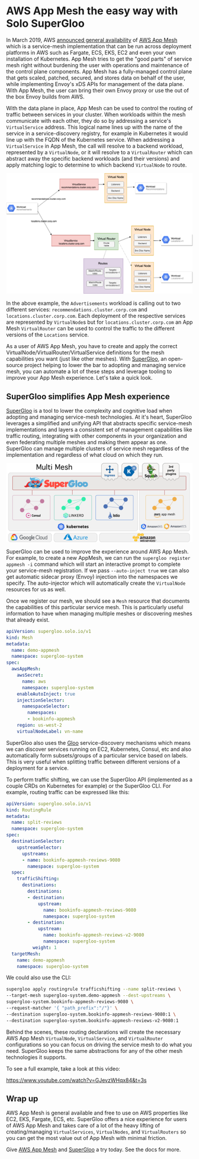# AWS App Mesh the easy way with Solo SuperGloo

In March 2019, AWS [announced general availability](https://aws.amazon.com/about-aws/whats-new/2019/03/aws-app-mesh-is-now-generally-available/) of [AWS App Mesh](https://aws.amazon.com/app-mesh/) which is a service-mesh implementation that can be run across deployment platforms in AWS such as Fargate, ECS, EKS, EC2 and even your own installation of Kubernetes. App Mesh tries to get the "good parts" of service mesh right without burdening the user with operations and maintenance of the control plane components. App Mesh has a fully-managed control plane that gets scaled, patched, secured, and stores data on behalf of the user, while implementing Envoy's xDS APIs for management of the data plane. With App Mesh, the user can bring their own Envoy proxy or use the out of the box Envoy builds from AWS. 


With the data plane in place, App Mesh can be used to control the routing of traffic between services in your cluster. When workloads within the mesh communicate with each other, they do so by addressing a service's `VirtualService` address. This logical name lines up with the name of the service in a service-discovery registry, for example in Kubernetes it would line up with the FQDN of the Kubernetes service. When addressing a `VirtualService` in App Mesh, the call will resolve to a backend workload, represented by a `VirtualNode`, or it will resolve to a `VirtualRouter` which can abstract away the specific backend workloads (and their versions) and apply matching logic to determine to which backend `VirtualNode` to route. 

![Flow of requests in App Mesh](./images/aws-appmesh-virtualservice.png)

In the above example, the `Advertisements` workload is calling out to two different services: `recommendations.cluster.corp.com` and `locations.cluster.corp.com`. Each deployment of the respective services are represented by `VirtualNode`s but for `locations.cluster.corp.com` an App Mesh `VirtualRouter` can be used to control the traffic to the different versions of the `Locations` service. 

As a user of AWS App Mesh, you have to create and apply the correct VirtualNode/VirtualRouter/VirtualService definitions for the mesh capabilities you want (just like other meshes). With [SuperGloo](https://supergloo.solo.io), an open-source project helping to lower the bar to adopting and managing service mesh,  you can automate a lot of these steps and leverage tooling to improve your App Mesh experience. Let's take a quick look.

## SuperGloo simplifies App Mesh experience

[SuperGloo](https://supergloo.solo.io) is a tool to lower the complexity and cognitive load when adopting and managing service-mesh technologies. At it's heart, SuperGloo leverages a simplified and unifying API that abstracts specific service-mesh implementations and layers a consistent set of management capabilities like traffic routing, integrating with other components in your organization and even federating multiple meshes and making them appear as one. SuperGloo can manage multiple clusters of service mesh regardless of the implementation and regardless of what cloud on which they run. 

![](./images/architecture.png)

SuperGloo can be used to improve the experience around AWS App Mesh. For example, to create a new AppMesh, we can run the `supergloo register appmesh -i` command which will start an interactive prompt to complete your service-mesh registration. If we pass `--auto-inject true` we can also get automatic sidecar proxy (Envoy) injection into the namespaces we specify. The auto-injector  which will automatically create the `VirtualNode` resources for us as well. 

Once we register our mesh, we should see a `Mesh` resource that documents the capabilities of this particular service mesh. This is particularly useful information to have when managing multiple meshes or discovering meshes that already exist. 

```yaml
apiVersion: supergloo.solo.io/v1
kind: Mesh
metadata:
  name: demo-appmesh
  namespace: supergloo-system
spec:
  awsAppMesh:
    awsSecret:
      name: aws
      namespace: supergloo-system
    enableAutoInject: true
    injectionSelector:
      namespaceSelector:
        namespaces:
        - bookinfo-appmesh
    region: us-west-2
    virtualNodeLabel: vn-name
```    

SuperGloo also uses the [Gloo](https://gloo.solo.io) service-discovery mechanisms which means we can discover services running on EC2, Kubernetes, Consul, etc and also automatically form subsets/groups of a particular service based on labels. This is very useful when splitting traffic between different versions of a deployment for a service. 

To perform traffic shifting, we can use the SuperGloo API (implemented as a couple CRDs on Kubernetes for example) or the SuperGloo CLI. For example, routing traffic can be expressed like this:

```yaml
apiVersion: supergloo.solo.io/v1
kind: RoutingRule
metadata:
  name: split-reviews
  namespace: supergloo-system
spec:
  destinationSelector:
    upstreamSelector:
      upstreams:
      - name: bookinfo-appmesh-reviews-9080
        namespace: supergloo-system
  spec:
    trafficShifting:
      destinations:
        destinations:
        - destination:
            upstream:
              name: bookinfo-appmesh-reviews-9080
              namespace: supergloo-system        
        - destination:
            upstream:
              name: bookinfo-appmesh-reviews-v2-9080
              namespace: supergloo-system
          weight: 1
  targetMesh:
    name: demo-appmesh
    namespace: supergloo-system
```

We could also use the CLI:

```bash
supergloo apply routingrule trafficshifting --name split-reviews \
--target-mesh supergloo-system.demo-appmesh --dest-upstreams \
supergloo-system.bookinfo-appmesh-reviews-9080 \
--request-matcher '{ "path_prefix":"/"}' \
--destination supergloo-system.bookinfo-appmesh-reviews-9080:1 \
--destination supergloo-system.bookinfo-appmesh-reviews-v2-9080:1
```
Behind the scenes, these routing declarations will create the necessary AWS App Mesh `VirtualNode`, `VirtualService`, and `VirtualRouter` configurations so you can focus on driving the service mesh to do what you need. SuperGloo keeps the same abstractions for any of the other mesh technologies it supports. 

To see a full example, take a look at this video:

https://www.youtube.com/watch?v=GJevzWHqx84&t=3s


## Wrap up

AWS App Mesh is general available and free to use on AWS properties like EC2, EKS, Fargate, ECS, etc. SuperGloo offers a nice experience for users of AWS App Mesh and takes care of a lot of the heavy lifting of creating/managing `VirtualServices`, `VirtualNodes`, and `VirtualRouters` so you can get the most value out of App Mesh with minimal friction. 

Give [AWS App Mesh](https://aws.amazon.com/app-mesh/getting-started/) and [SuperGloo](https://supergloo.solo.io) a try today. See the docs for more.